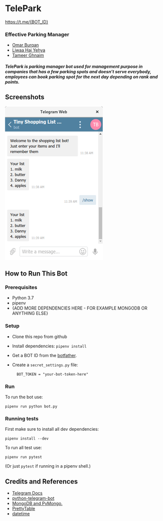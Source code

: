 # TelePark 
<https://t.me/{BOT_ID}>

### Effective Parking Manager

* [Omar Burqan](https://github.com/omarburqan)
* [Liwaa Haj Yehya](https://github.com/liwaa96)
* [Tameer Ghnaim](https://github.com/tameer7595)

##### TelePark is parking manager bot used for management purpose in companies that has a few parking spots and doesn’t serve everybody, employees can book parking spot for the next day depending on rank and points.

## Screenshots

![SCREESHOT DECSRIPTION](screenshots/shopping-list-bot-1.png)

## How to Run This Bot
### Prerequisites
* Python 3.7
* pipenv
* {ADD MORE DEPENDENCIES HERE - FOR EXAMPLE MONGODB OR ANYTHING ELSE}

### Setup
* Clone this repo from github
* Install dependencies: `pipenv install`
* Get a BOT ID from the [botfather](https://telegram.me/BotFather).
* Create a `secret_settings.py` file:

        BOT_TOKEN = "your-bot-token-here"

### Run
To run the bot use:

    pipenv run python bot.py

### Running tests
First make sure to install all dev dependencies:

    pipenv install --dev

To run all test  use:

    pipenv run pytest

(Or just `pytest` if running in a pipenv shell.)

## Credits and References
* [Telegram Docs](https://core.telegram.org/bots)
* [python-telegram-bot](https://github.com/python-telegram-bot/python-telegram-bot)
* [MongoDB and PyMongo.](https://api.mongodb.com/python/current/tutorial.html)
* [PrettyTable](http://zetcode.com/python/prettytable/)
* [datetime](https://docs.python.org/3/library/datetime.html)

